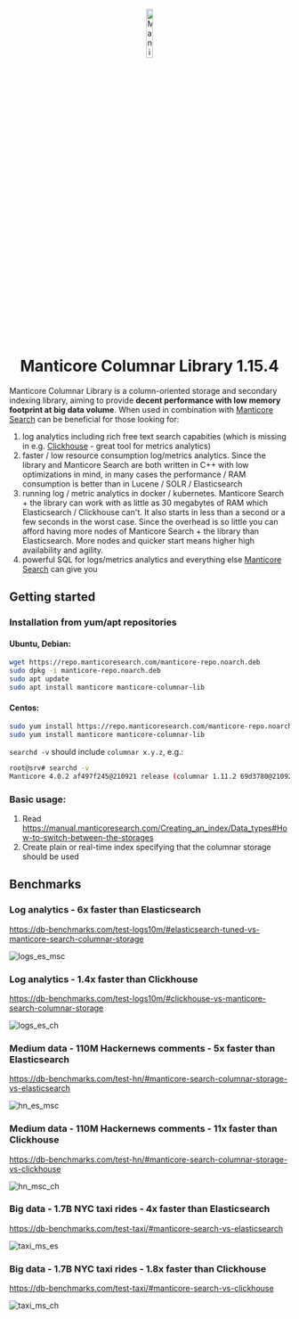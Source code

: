 <p align="center">
  <a href="https://manticoresearch.com" target="_blank" rel="noopener">
    <img src="https://manticoresearch.com/manticore-logo-central.svg" width="15%" alt="Manicore Search Logo">
  </a>
</p>

<h1 align="center">
  Manticore Columnar Library 1.15.4
</h1>

Manticore Columnar Library is a column-oriented storage and secondary indexing library, aiming to provide **decent performance with low memory footprint at big data volume**.
When used in combination with [Manticore Search](https://github.com/manticoresoftware/manticoresearch) can be beneficial for those looking for:
1. log analytics including rich free text search capabities (which is missing in e.g. [Clickhouse](https://github.com/ClickHouse/ClickHouse) - great tool for metrics analytics)
2. faster / low resource consumption log/metrics analytics. Since the library and Manticore Search are both written in C++ with low optimizations in mind, in many cases the performance / RAM consumption is better than in Lucene / SOLR / Elasticsearch
3. running log / metric analytics in docker / kubernetes. Manticore Search + the library can work with as little as 30 megabytes of RAM which Elasticsearch / Clickhouse can't. It also starts in less than a second or a few seconds in the worst case. Since the overhead is so little you can afford having more nodes of Manticore Search + the library than Elasticsearch. More nodes and quicker start means higher high availability and agility.
4. powerful SQL for logs/metrics analytics and everything else [Manticore Search](https://github.com/manticoresoftware/manticoresearch) can give you

## Getting started

### Installation from yum/apt repositories
#### Ubuntu, Debian:
```bash
wget https://repo.manticoresearch.com/manticore-repo.noarch.deb
sudo dpkg -i manticore-repo.noarch.deb
sudo apt update
sudo apt install manticore manticore-columnar-lib
```

#### Centos:
```bash
sudo yum install https://repo.manticoresearch.com/manticore-repo.noarch.rpm
sudo yum install manticore manticore-columnar-lib
```

`searchd -v` should include `columnar x.y.z`, e.g.:
```bash
root@srv# searchd -v
Manticore 4.0.2 af497f245@210921 release (columnar 1.11.2 69d3780@210921)
```

### Basic usage:
1. Read https://manual.manticoresearch.com/Creating_an_index/Data_types#How-to-switch-between-the-storages
2. Create plain or real-time index specifying that the columnar storage should be used

## Benchmarks

### Log analytics - 6x faster than Elasticsearch

https://db-benchmarks.com/test-logs10m/#elasticsearch-tuned-vs-manticore-search-columnar-storage

![logs_es_msc](https://db-benchmarks.com/test-logs10m/est_msc.png)

### Log analytics - 1.4x faster than Clickhouse

https://db-benchmarks.com/test-logs10m/#clickhouse-vs-manticore-search-columnar-storage

![logs_es_ch](https://db-benchmarks.com/test-logs10m/ch_msc.png)

### Medium data - 110M Hackernews comments - 5x faster than Elasticsearch

https://db-benchmarks.com/test-hn/#manticore-search-columnar-storage-vs-elasticsearch

![hn_es_msc](https://db-benchmarks.com/test-hn/msc_es.png)

### Medium data - 110M Hackernews comments - 11x faster than Clickhouse

https://db-benchmarks.com/test-hn/#manticore-search-columnar-storage-vs-clickhouse

![hn_msc_ch](https://db-benchmarks.com/test-hn/msc_ch.png)

### Big data - 1.7B NYC taxi rides - 4x faster than Elasticsearch

https://db-benchmarks.com/test-taxi/#manticore-search-vs-elasticsearch

![taxi_ms_es](https://db-benchmarks.com/test-taxi/ms_es.png)

### Big data - 1.7B NYC taxi rides - 1.8x faster than Clickhouse

https://db-benchmarks.com/test-taxi/#manticore-search-vs-clickhouse

![taxi_ms_ch](https://db-benchmarks.com/test-taxi/ms_ch.png)

